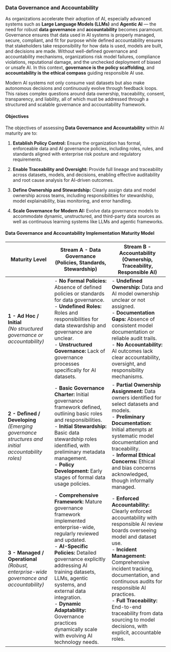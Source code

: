 ### Data Governance and Accountability

As organizations accelerate their adoption of AI, especially advanced systems such as **Large Language Models (LLMs)** and **Agentic AI** — the need for robust **data governance** and **accountability** becomes paramount. Governance ensures that data used in AI systems is properly managed, secure, compliant, and fit for purpose while defined accountability ensures that stakeholders take responsibility for how data is used, models are built, and decisions are made. Without well-defined governance and accountability mechanisms, organizations risk model failures, compliance violations, reputational damage, and the unchecked deployment of biased or unsafe AI. In this context, **governance is the policy scaffolding**, and **accountability is the ethical compass** guiding responsible AI use.

Modern AI systems not only consume vast datasets but also make autonomous decisions and continuously evolve through feedback loops. This raises complex questions around data ownership, traceability, consent, transparency, and liability, all of which must be addressed through a structured and scalable governance and accountability framework.


#### Objectives

The objectives of assessing **Data Governance and Accountability** within AI maturity are to:

1. **Establish Policy Control:** Ensure the organization has formal, enforceable data and AI governance policies, including roles, rules, and standards aligned with enterprise risk posture and regulatory requirements.

2. **Enable Traceability and Oversight:** Provide full lineage and traceability across datasets, models, and decisions, enabling effective auditability and root cause analysis for AI-driven outcomes.

3. **Define Ownership and Stewardship:** Clearly assign data and model ownership across teams, including responsibilities for stewardship, model explainability, bias monitoring, and error handling.

4. **Scale Governance for Modern AI:** Evolve data governance models to accommodate dynamic, unstructured, and third-party data sources as well as continuous learning systems like LLMs and agentic frameworks.

#### Data Governance and Accountability Implementation Maturity Model

| Maturity Level                                                                                      | Stream A - Data Governance (Policies, Standards, Stewardship)                                                                                                                                                                                                                                                                                                                         | Stream B - Accountability (Ownership, Traceability, Responsible AI)                                                                                                                                                                                                                                                                                                                               |
| --------------------------------------------------------------------------------------------------- | ------------------------------------------------------------------------------------------------------------------------------------------------------------------------------------------------------------------------------------------------------------------------------------------------------------------------------------------------------------------------------------- | ------------------------------------------------------------------------------------------------------------------------------------------------------------------------------------------------------------------------------------------------------------------------------------------------------------------------------------------------------------------------------------------------- |
| **1 - Ad Hoc / Initial**<br>*(No structured governance or accountability)*                          | - **No Formal Policies:** Absence of defined policies or standards for data governance.<br>- **Undefined Roles:** Roles and responsibilities for data stewardship and governance are unclear.<br>- **Unstructured Governance:** Lack of governance processes specifically for AI datasets.                                                                                            | - **Undefined Ownership:** Data and AI model ownership unclear or not assigned.<br>- **Documentation Gaps:** Absence of consistent model documentation or reliable audit trails.<br>- **No Accountability:** AI outcomes lack clear accountability, oversight, and responsibility mechanisms.                                                                                                     |
| **2 - Defined / Developing**<br>*(Emerging governance structures and initial accountability roles)* | - **Basic Governance Charter:** Initial governance framework defined, outlining basic roles and responsibilities.<br>- **Initial Stewardship:** Basic data stewardship roles identified, with preliminary metadata management.<br>- **Policy Development:** Early stages of formal data usage policies.                                                                               | - **Partial Ownership Assignment:** Data owners identified for select datasets and models.<br>- **Preliminary Documentation:** Initial attempts at systematic model documentation and traceability.<br>- **Informal Ethical Concerns:** Ethical and bias concerns acknowledged, though informally managed.                                                                                        |
| **3 - Managed / Operational**<br>*(Robust, enterprise-wide governance and accountability)*          | - **Comprehensive Framework:** Mature governance framework implemented enterprise-wide, regularly reviewed and updated.<br>- **AI-Specific Policies:** Detailed governance explicitly addressing AI training datasets, LLMs, agentic systems, and external data integration.<br>- **Dynamic Adaptability:** Governance practices dynamically scale with evolving AI technology needs. | - **Enforced Accountability:** Clearly enforced accountability with responsible AI review boards overseeing model and dataset use.<br>- **Incident Management:** Comprehensive incident tracking, documentation, and continuous audits for responsible AI practices.<br>- **Full Traceability:** End-to-end traceability from data sourcing to model decisions, with explicit, accountable roles. |







